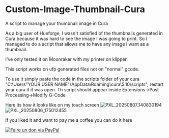 # Custom-Image-Thumbnail-Cura
A script to manage your thumbnail image in Cura


As a big user of Hueforge, I wasn't satisfied of the thumbnails generated in Cura because it was hard to see the image I was going to print. 
So i managed to do a script that allows me to have any image I want as a thumbnail.

I've only tested it on Moonraker with my printer on klipper.

This script works on ufp generated files not on "normal" gcode.

To use it simply paste the code in the scripts folder of your cura "C:\Users\"YOUR USER NAME"\AppData\Roaming\cura\5.10\scripts", restart your cura if it was open.
Th script should appear inside Extensions->Post Processing->Modify G-Code

Here its how it looks like on my touch screen
![PXL_20250807_140830194](https://github.com/user-attachments/assets/5e4daeb8-3af2-4929-9da9-0853bad6392e)
![PXL_20250806_175012455](https://github.com/user-attachments/assets/11e2e0dc-393f-4066-8540-cb09dd108fc8)


If you liked it and want to pay me a coffee you can do it here

[![Faire un don via PayPal](https://www.paypalobjects.com/fr_FR/FR/i/btn/btn_donateCC_LG.gif)](https://www.paypal.me/GuillaumeMoruno)

